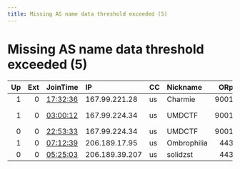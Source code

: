 ```yaml
---
title: Missing AS name data threshold exceeded (5)
---
```


# Missing AS name data threshold exceeded (5)

|   Up |   Ext | JoinTime                                                                                            | IP             | CC   | Nickname    |   ORp |   Dirp | Version       | Contact                   | OS    |   eFamMembers |
|-----:|------:|:----------------------------------------------------------------------------------------------------|:---------------|:-----|:------------|------:|-------:|:--------------|:--------------------------|:------|--------------:|
|    1 |     0 | [17:32:36](https://metrics.torproject.org/rs.html#details/F47AC4486F933823E024C6E2E1E8A0E630606B48) | 167.99.221.28  | us   | Charmie     |  9001 |   9030 | 0.2.9.13      | None                      | Linux |             1 |
|    1 |     0 | [03:00:12](https://metrics.torproject.org/rs.html#details/10B3586D552048A2908333722ADA4A51DFB26A9F) | 167.99.224.34  | us   | UMDCTF      |  9001 |      0 | 0.3.3.4-alpha | VU1EQ1RGLXtoMHdfdG9faDFkM | Linux |             1 |
|    0 |     0 | [22:53:33](https://metrics.torproject.org/rs.html#details/00330277311560B1EAE72940F4D746C7392120B1) | 167.99.224.34  | us   | UMDCTF      |  9001 |      0 | 0.2.9.14      | VU1EQ1RGLXtoMHdfdG9faDFkM | Linux |             1 |
|    1 |     0 | [07:12:39](https://metrics.torproject.org/rs.html#details/F4E4019D66E0D85E20FCD6F187BCCDBC8073A14B) | 206.189.17.95  | us   | Ombrophilia |   443 |     80 | 0.3.2.10      | None                      | Linux |             1 |
|    0 |     0 | [05:25:03](https://metrics.torproject.org/rs.html#details/0A19A45D2054E27DD720E05B1FEF74E66DF5D820) | 206.189.39.207 | us   | solidzst    |   443 |      0 | 0.2.9.14      | m93 at pm dot me          | Linux |             1 |
